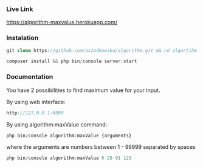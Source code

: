 ### Live Link

https://algorithm-maxvalue.herokuapp.com/

### Instalation


```php
git clone https://github.com/aszadkowska/algorithm.git && cd algortihm

composer install && php bin/console server:start
```

### Documentation

You have 2 possibilities to find maximum value for your input.

By using web interface:

```php
http://127.0.0.1:8000 
```

By using algorithm:maxValue command:

```php
php bin/console algorithm:maxValue {arguments}
```

where the arguments are numbers between 1 - 99999 separated by spaces

```php
php bin/console algorithm:maxValue 6 28 91 129
```